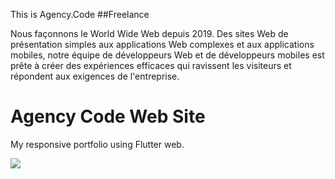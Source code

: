 This is Agency.Code 
##Freelance

Nous façonnons le World Wide Web depuis 2019. Des sites Web de présentation simples aux applications Web complexes et aux applications mobiles, notre équipe de développeurs Web et de développeurs mobiles est prête à créer des expériences efficaces qui ravissent les visiteurs et répondent aux exigences de l'entreprise.


# Agency Code Web Site

My responsive portfolio using Flutter web.

<img src="https://github.com/HAFDIAHMED/AgencyCode/blob/master/screenshots/agencycode1.PNG"/>
